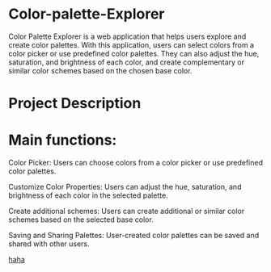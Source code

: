 # Color-palette-Explorer
Color Palette Explorer is a web application that helps users explore and create color palettes. With this application, users can select colors from a color picker or use predefined color palettes. They can also adjust the hue, saturation, and brightness of each color, and create complementary or similar color schemes based on the chosen base color.

# Project Description 


# Main functions:
Color Picker: Users can choose colors from a color picker or use predefined color palettes.

Customize Color Properties: Users can adjust the hue, saturation, and brightness of each color in the selected palette.

Create additional schemes: Users can create additional or similar color schemes based on the selected base color.

Saving and Sharing Palettes: User-created color palettes can be saved and shared with other users.


[haha](https://nfactorial-task2.vercel.app/)

